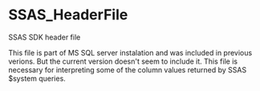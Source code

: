# SSAS_HeaderFile
SSAS SDK header file

This file is part of MS SQL server instalation and was included in previous verions. 
But the current version doesn't seem to include it. 
This file is necessary for interpreting some of the column values returned by SSAS $system queries.
